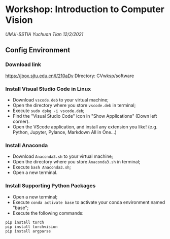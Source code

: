 # Workshop: Introduction to Computer Vision
*UMJI-SSTIA Yuchuan Tian 12/2/2021*

## Config Environment
### Download link
https://jbox.sjtu.edu.cn/l/210aDv
DIrectory: CVwksp/software

### Install Visual Studio Code in Linux
- Download ```vscode.deb``` to your virtual machine;
- Open the directory where you store ```vscode.deb``` in terminal;
- Execute ```sudo dpkg -i vscode.deb```;
- Find the "Visual Studio Code" icon in "Show Applications" (Down left corner).
- Open the VScode application, and install any extension you like! (e.g. Python, Jupyter, Pylance, Markdown All in One...)

### Install Anaconda
- Download ```Anaconda3.sh``` to your virtual machine;
- Open the directory where you store ```Anaconda3.sh``` in terminal;
- Execute ```bash Anaconda3.sh```;
- Open a new terminal.

### Install Supporting Python Packages
- Open a new terminal;
- Execute ```conda activate base``` to activate your conda environment named "base";
- Execute the following commands:
```
pip install torch
pip install torchvision
pip install argparse
```